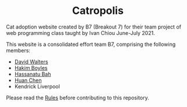 <h1 align="center">Catropolis</h1>

Cat adoption website created by B7 (Breakout 7) for their team project of web programming class taught by Ivan Chiou June-July 2021.

This website is a consolidated effort team B7, comprising the following members:  
- [David Walters](https://github.com/DAV1Dsk)
- [Hakim Boyles](https://github.com/Volkanite)
- [Hassanatu Bah](https://github.com/hasana2)
- [Huan Chen](https://github.com/Huan-Ting)
- Kendrick Liverpool

Please read the [Rules](https://github.com/Volkanite/catropolis/wiki/Code-of-conduct) before contributing to this repository.
